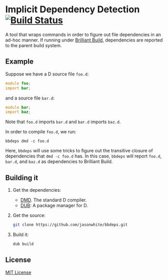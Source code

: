 [buildbadge]: https://travis-ci.org/jasonwhite/bbdeps.svg?branch=master
[buildstatus]: https://travis-ci.org/jasonwhite/bbdeps

# Implicit Dependency Detection [![Build Status][buildbadge]][buildstatus]

[Brilliant Build]: https://github.com/jasonwhite/brilliant-build

A tool that wraps commands in order to figure out file dependencies in an ad-hoc
manner. If running under [Brilliant Build][], dependencies are reported to the
parent build system.

## Example

Suppose we have a D source file `foo.d`:
```d
module foo;
import bar;
```
and a source file `bar.d`:
```d
module bar;
import baz;
```

Note that `foo.d` imports `bar.d` and `bar.d` imports `baz.d`.

In order to compile `foo.d`, we run:

    bbdeps dmd -c foo.d

Here, `bbdeps` will use some tricks to figure out the transitive closure of
dependencies that `dmd -c foo.d` has. In this case, `bbdeps` will report
`foo.d`, `bar.d`, and `baz.d` as dependencies to Brilliant Build.

## Building it

 1. Get the dependencies:

     * [DMD][]. The standard D compiler.
     * [DUB][]: A package manager for D.

 2. Get the source:

    ```bash
    git clone https://github.com/jasonwhite/bbdeps.git
    ```

 3. Build it:

    ```bash
    dub build
    ```

[DMD]: http://dlang.org/download.html
[DUB]: http://code.dlang.org/download

## License

[MIT License](/LICENSE.md)
